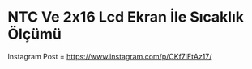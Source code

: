 # NTC Ve 2x16 Lcd Ekran İle Sıcaklık Ölçümü 
Instagram Post = https://www.instagram.com/p/CKf7iFtAz17/
